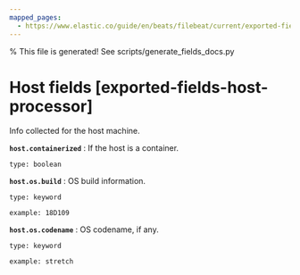 ```yaml
---
mapped_pages:
  - https://www.elastic.co/guide/en/beats/filebeat/current/exported-fields-host-processor.html
---
```


% This file is generated! See scripts/generate_fields_docs.py

# Host fields [exported-fields-host-processor]

Info collected for the host machine.

**`host.containerized`**
:   If the host is a container.

    type: boolean


**`host.os.build`**
:   OS build information.

    type: keyword

    example: 18D109


**`host.os.codename`**
:   OS codename, if any.

    type: keyword

    example: stretch


